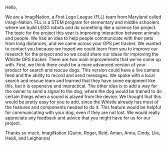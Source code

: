 Hello,

We are a ImagiNation, a First Lego League (FLL) team from Maryland called Imagi-Nation. FLL is a STEM program for elementary and middle schoolers where we build LEGO robots and do something like a science fair project. The topic for the project this year is improving interaction between animals and people. We had an idea to help people communicate with their pets from long distances, and we came across your GPS pet tracker. We wanted to contact you because we hoped we could learn from you to improve our research for the project and so we could share our ideas for improving the Whistle GPS tracker. There are two main improvements that we've come up with. First, we think there could be a more advanced version of your product for search and rescue dogs. This version could have a live camera feed and the ability to record and send messages. We spoke with a local search and rescue team and learned that they have some equipment like this, but it is expensive and impractical. The other idea is to add a way for the owner to send a signal to the dog, where the dog would be trained to do certain things when a sound is played from the device. We thought that this would be pretty easy for you to add, since the Whistle already has most of the features and components needed to do it. This feature would be helpful for communicating with your dog, even if they are not lost. We would really appreciate any feedback and advice that you might have for us for our project.

Thanks so much,
ImagiNation (Quinn, Roger, Reid, Aman, Anna, Cindy, Lila, Heidi, and Leighanna)
